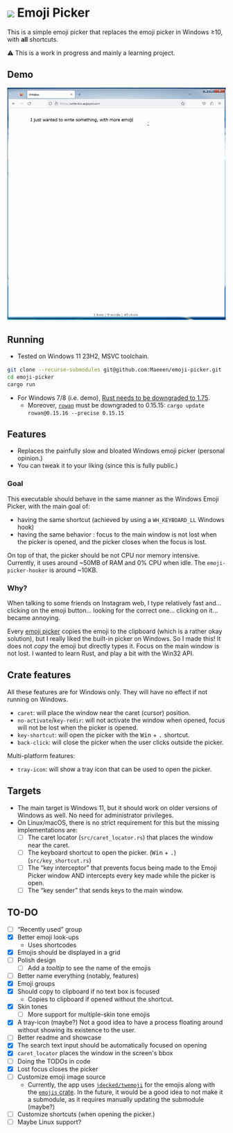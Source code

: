 # <image src="./assets/ico-48.png" style="vertical-align: middle"> Emoji Picker 

This is a simple emoji picker that replaces the emoji picker in Windows ≥10, with **all** shortcuts. 

:warning: This is a work in progress and mainly a learning project.

## Demo

<center>

![Demo](./demo.gif)

</center>

## Running

* Tested on Windows 11 23H2, MSVC toolchain.

```bash
git clone --recurse-submodules git@github.com:Maeeen/emoji-picker.git
cd emoji-picker
cargo run
```

* For Windows 7/8 (i.e. demo), [Rust needs to be downgraded to 1.75](https://github.com/rustdesk/rustdesk/discussions/7503).
  * Moreover, [`rowan`](https://crates.io/crates/rowan) must be downgraded to 0.15.15: `cargo update rowan@0.15.16 --precise 0.15.15`

## Features

* Replaces the painfully slow and bloated Windows emoji picker (personal opinion.)
* You can tweak it to your liking (since this is fully public.)

### Goal

This executable should behave in the same manner as the Windows Emoji Picker, with the main goal of:
- having the same shortcut (achieved by using a `WH_KEYBOARD_LL` Windows hook)
- having the same behavior : focus to the main window is not lost when the picker is opened, and the picker closes when the focus is lost.

On top of that, the picker should be not CPU nor memory intensive. Currently, it uses around ~50MB of RAM and 0% CPU when idle. The `emoji-picker-hooker` is around ~10KB.

### Why?

When talking to some friends on Instagram web, I type relatively fast and… clicking on the emoji button… looking for the correct one… clicking on it… became annoying.

Every [emoji picker](https://google.com/search?q=emoji+picker+windows+github) copies the emoji to the clipboard (which is a rather okay solution), but I really liked the built-in picker on Windows.
So I made this! It does not _copy_ the emoji but directly types it. Focus on the main window is not lost. I wanted to learn Rust, and play a bit with the Win32 API.

## Crate features

All these features are for Windows only. They will have no effect if not running on Windows.

* `caret`: will place the window near the caret (cursor) position.
* `no-activate`/`key-redir`: will not activate the window when opened, focus will not be lost when the picker is opened.
* `key-shortcut`: will open the picker with the <kbd>Win</kbd> + <kbd>.</kbd> shortcut.
* `back-click`: will close the picker when the user clicks outside the picker.

Multi-platform features:

* `tray-icon`: will show a tray icon that can be used to open the picker.

## Targets

* The main target is Windows 11, but it should work on older versions of Windows as well. No need for administrator privileges.
* On Linux/macOS, there is no strict requirement for this but the missing implementations are:
  * [ ] The caret locator (`src/caret_locator.rs`) that places the window near the caret.
  * [ ] The keyboard shortcut to open the picker. (<kbd>Win</kbd> + <kbd>.</kbd>) (`src/key_shortcut.rs`)
  * [ ] The “key interceptor” that prevents focus being made to the Emoji Picker window AND intercepts every key made while the picker is open.
  * [ ] The “key sender” that sends keys to the main window.

## TO-DO

* [ ] “Recently used” group
* [x] Better emoji look-ups
  * Uses shortcodes
* [x] Emojis should be displayed in a grid
* [ ] Polish design
  * [ ] Add a *tooltip* to see the name of the emojis
* [ ] Better name everything (notably, features)
* [x] Emoji groups
* [x] Should copy to clipboard if no text box is focused
  * Copies to clipboard if opened without the shortcut.
* [x] Skin tones
  * [ ] More support for multiple-skin tone emojis
* [x] A tray-icon (maybe?) Not a good idea to have a process floating around without showing its existence to the user.
* [ ] Better readme and showcase
* [x] The search text input should be automatically focused on opening
* [x] `caret_locator` places the window in the screen's bbox
* [ ] Doing the TODOs in code
* [x] Lost focus closes the picker
* [ ] Customize emoji image source
  + Currently, the app uses [`jdecked/twemoji`](https://github.com/jdecked/twemoji) for the emojis along with the [`emojis` crate](https://crates.io/crates/emojis). In the future,
    it would be a good idea to not make it a submodule, as it requires manually updating the submodule (maybe?)
* [ ] Customize shortcuts (when opening the picker.)
* [ ] Maybe Linux support?